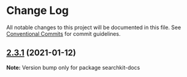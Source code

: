 # Change Log

All notable changes to this project will be documented in this file.
See [Conventional Commits](https://conventionalcommits.org) for commit guidelines.

<a name="2.3.1"></a>
## [2.3.1](https://github.com/searchkit/searchkit/compare/searchkit-docs@2.3.1-alpha.0...searchkit-docs@2.3.1) (2021-01-12)

**Note:** Version bump only for package searchkit-docs
